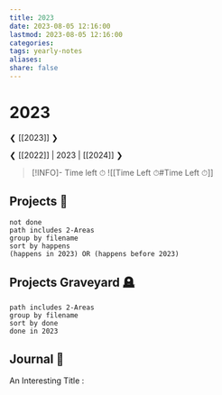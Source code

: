 ```yaml
---
title: 2023
date: 2023-08-05 12:16:00
lastmod: 2023-08-05 12:16:00
categories: 
tags: yearly-notes
aliases: 
share: false 
---
```


# 2023

❮ [[2023]] ❯

❮ [[2022]] | 2023 | [[2024]] ❯

> [!INFO]- Time left ⏱
> ![[Time Left ⏱#Time Left ⏱]]

## Projects 🎯

```tasks
not done
path includes 2-Areas
group by filename
sort by happens
(happens in 2023) OR (happens before 2023)
```

## Projects Graveyard 🪦

```tasks
path includes 2-Areas
group by filename
sort by done
done in 2023
```

## Journal 📔

An Interesting Title : 

